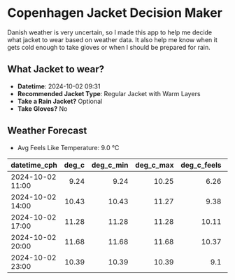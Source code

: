 
# Copenhagen Jacket Decision Maker

Danish weather is very uncertain, so I made this app to help me decide what jacket to wear based on weather data. 
It also help me know when it gets cold enough to take gloves or when I should be prepared for rain.

## What Jacket to wear?

- **Datetime**: 2024-10-02 09:31
- **Recommended Jacket Type**: Regular Jacket with Warm Layers
- **Take a Rain Jacket?** Optional
- **Take Gloves?** No

## Weather Forecast
- Avg Feels Like Temperature: 9.0 °C

| datetime_cph     |   deg_c |   deg_c_min |   deg_c_max |   deg_c_feels | weather   | wind   | rain   |
|:-----------------|--------:|------------:|------------:|--------------:|:----------|:-------|:-------|
| 2024-10-02 11:00 |    9.24 |        9.24 |       10.25 |          6.26 | Clouds    | Medium | None   |
| 2024-10-02 14:00 |   10.43 |       10.43 |       11.27 |          9.38 | Rain      | Medium | Low    |
| 2024-10-02 17:00 |   11.28 |       11.28 |       11.28 |         10.11 | Rain      | Low    | Low    |
| 2024-10-02 20:00 |   11.68 |       11.68 |       11.68 |         10.37 | Clouds    | Medium | None   |
| 2024-10-02 23:00 |   10.39 |       10.39 |       10.39 |          9.1  | Clouds    | Medium | None   |
        